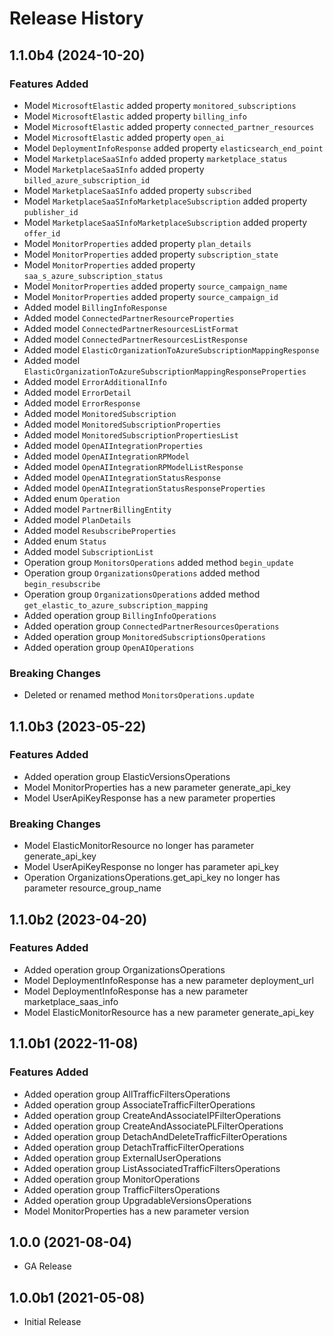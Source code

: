 # Release History

## 1.1.0b4 (2024-10-20)

### Features Added

  - Model `MicrosoftElastic` added property `monitored_subscriptions`
  - Model `MicrosoftElastic` added property `billing_info`
  - Model `MicrosoftElastic` added property `connected_partner_resources`
  - Model `MicrosoftElastic` added property `open_ai`
  - Model `DeploymentInfoResponse` added property `elasticsearch_end_point`
  - Model `MarketplaceSaaSInfo` added property `marketplace_status`
  - Model `MarketplaceSaaSInfo` added property `billed_azure_subscription_id`
  - Model `MarketplaceSaaSInfo` added property `subscribed`
  - Model `MarketplaceSaaSInfoMarketplaceSubscription` added property `publisher_id`
  - Model `MarketplaceSaaSInfoMarketplaceSubscription` added property `offer_id`
  - Model `MonitorProperties` added property `plan_details`
  - Model `MonitorProperties` added property `subscription_state`
  - Model `MonitorProperties` added property `saa_s_azure_subscription_status`
  - Model `MonitorProperties` added property `source_campaign_name`
  - Model `MonitorProperties` added property `source_campaign_id`
  - Added model `BillingInfoResponse`
  - Added model `ConnectedPartnerResourceProperties`
  - Added model `ConnectedPartnerResourcesListFormat`
  - Added model `ConnectedPartnerResourcesListResponse`
  - Added model `ElasticOrganizationToAzureSubscriptionMappingResponse`
  - Added model `ElasticOrganizationToAzureSubscriptionMappingResponseProperties`
  - Added model `ErrorAdditionalInfo`
  - Added model `ErrorDetail`
  - Added model `ErrorResponse`
  - Added model `MonitoredSubscription`
  - Added model `MonitoredSubscriptionProperties`
  - Added model `MonitoredSubscriptionPropertiesList`
  - Added model `OpenAIIntegrationProperties`
  - Added model `OpenAIIntegrationRPModel`
  - Added model `OpenAIIntegrationRPModelListResponse`
  - Added model `OpenAIIntegrationStatusResponse`
  - Added model `OpenAIIntegrationStatusResponseProperties`
  - Added enum `Operation`
  - Added model `PartnerBillingEntity`
  - Added model `PlanDetails`
  - Added model `ResubscribeProperties`
  - Added enum `Status`
  - Added model `SubscriptionList`
  - Operation group `MonitorsOperations` added method `begin_update`
  - Operation group `OrganizationsOperations` added method `begin_resubscribe`
  - Operation group `OrganizationsOperations` added method `get_elastic_to_azure_subscription_mapping`
  - Added operation group `BillingInfoOperations`
  - Added operation group `ConnectedPartnerResourcesOperations`
  - Added operation group `MonitoredSubscriptionsOperations`
  - Added operation group `OpenAIOperations`

### Breaking Changes

  - Deleted or renamed method `MonitorsOperations.update`

## 1.1.0b3 (2023-05-22)

### Features Added

  - Added operation group ElasticVersionsOperations
  - Model MonitorProperties has a new parameter generate_api_key
  - Model UserApiKeyResponse has a new parameter properties

### Breaking Changes

  - Model ElasticMonitorResource no longer has parameter generate_api_key
  - Model UserApiKeyResponse no longer has parameter api_key
  - Operation OrganizationsOperations.get_api_key no longer has parameter resource_group_name

## 1.1.0b2 (2023-04-20)

### Features Added

  - Added operation group OrganizationsOperations
  - Model DeploymentInfoResponse has a new parameter deployment_url
  - Model DeploymentInfoResponse has a new parameter marketplace_saas_info
  - Model ElasticMonitorResource has a new parameter generate_api_key

## 1.1.0b1 (2022-11-08)

### Features Added

  - Added operation group AllTrafficFiltersOperations
  - Added operation group AssociateTrafficFilterOperations
  - Added operation group CreateAndAssociateIPFilterOperations
  - Added operation group CreateAndAssociatePLFilterOperations
  - Added operation group DetachAndDeleteTrafficFilterOperations
  - Added operation group DetachTrafficFilterOperations
  - Added operation group ExternalUserOperations
  - Added operation group ListAssociatedTrafficFiltersOperations
  - Added operation group MonitorOperations
  - Added operation group TrafficFiltersOperations
  - Added operation group UpgradableVersionsOperations
  - Model MonitorProperties has a new parameter version

## 1.0.0 (2021-08-04)

  - GA Release

## 1.0.0b1 (2021-05-08)

* Initial Release
